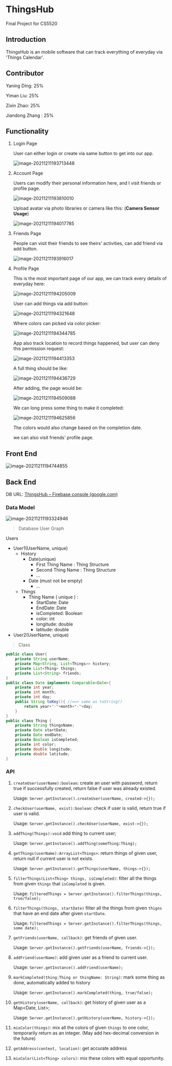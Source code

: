 # ThingsHub
Final Project for CS5520



## Introduction

ThingsHub is an mobile software that can track everything of everyday via 'Things Calendar'.

## Contributor

Yaning Ding: 25%

Yiman Liu: 25%

Zixin Zhao: 25%

Jiandong Zhang : 25%

## Functionality

1. Login Page

   User can either login or create via same button to get into our app.

   ![image-20211211193713448](README.assets/image-20211211193713448.png)

2. Account Page

   Users can modify their personal information here, and I visit friends or profile page.

   ![image-20211211193810010](README.assets/image-20211211193810010.png)

   Upload avatar via photo libraries or camera like this:  (**Camera Sensor Usage**)

   ![image-20211211194017785](README.assets/image-20211211194017785.png)

3. Friends Page

   People can visit their friends to see theirs' activities, can add friend via add button.

   ![image-20211211193916017](README.assets/image-20211211193916017.png)

4. Profile Page

   This is the most important page of our app, we can track every details of everyday here:

   ![image-20211211194205009](README.assets/image-20211211194205009.png)

   User can add things via add button:

   ![image-20211211194321648](README.assets/image-20211211194321648.png)

   Where colors can picked via color picker:

   ![image-20211211194344785](README.assets/image-20211211194344785.png)

   App also track location to record things happened, but user can deny this permission request:

   ![image-20211211194413353](README.assets/image-20211211194413353.png)

   A full thing should be like:

   

   ![image-20211211194436729](README.assets/image-20211211194436729.png)

   After adding, the page would be:

   ![image-20211211194509088](README.assets/image-20211211194509088.png)

   We can long press some thing to make it completed:

   ![image-20211211194625856](README.assets/image-20211211194625856.png)

   The colors would also change based on the completion date.

   we can also visit friends' profile page.

## Front End

![image-20211211194744855](README.assets/image-20211211194744855.png)

## Back End

DB URL: [ThingsHub – Firebase console (google.com)](https://console.firebase.google.com/project/thingshub-numda21fall/database/thingshub-numda21fall-default-rtdb/data)

### Data Model

![image-20211211193324946](README.assets/image-20211211193324946.png)

> Database User Graph

Users

* User1(UserName, unique)
  * History
    * Date(unique)
      * First Thing Name : Thing Structure
      * Second Thing Name : Thing Structure
      * ...
    * Date (must not be empty)
      * ... 
  * Things
    * Thing Name ( unique ) : 
      * StartDate: Date
      * EndDate: Date
      * isCompleted: Boolean
      * color: int
      * longitude: double
      * latitude: double
* User2(UserName, unique)

> Class

```java
public class User{
    private String userName;
    private Map<String, List<Things>> history;
    private List<Thing> things; 
    private List<String> friends;
}   
public class Date implements Comparable<Date>{
    private int year;
    private int month;
    private int day;
    public String toKey(){ //==> same as toString()
        return year+"-"+month+"-"+day;
    } 
}
public class Thing {
    private String thingsName;
    private Date startDate;
    private Date endDate;
    private Boolean isCompleted;
    private int color;
    private double longitude;
    private double latitude;
}

```



### API

1. `createUser(userName):boolean`: create an user with password, return true if successfully created, return false if user was already existed.

   Usage: `Server.getInstance().createUser(userName, created->{});`

2. `checkUser(userName, exist):boolean`: check if user is valid, return true if user is valid.

   Usage: `Server.getInstance().checkUser(userName, exist->{});`

3. `addThing(Things):void` add thing to current user;

   Usage: `Server.getInstance().addThing(someThing:Thing);`

4. `getThings(userName):ArrayList<Things>`: return things of given user, return null if current user is not exists.

   Usage: `Server.getInstance().getThings(userName, things->{});`

5. `filterThings(List<Thing> things, isCompleted)`: filter all the things from given `things` that `isCompleted` is given.

   Usage: `filteredThings = Server.getInstance().filterThings(things, true/false);`

6. `filterThings(things, startDate)` filter all the things from given `thigns` that have an end date after given `startDate`.

   Usage: `filteredThings = Server.getInstance().filterThings(things, some date);`

7. `getFriends(userName, callback)`: get friends of given user.

   Usage: `Server.getInstance().getFriends(userName, friends->{});`

8. `addFriend(userName)`: add given user as a friend to current user.

   Usage: `Server.getInstance().addFriend(userName);`

9. `markCompleted(thing:Thing or thingName: String)`: mark some thing as done, automatically added to history

   Usage: `Server.getInstance().markCompleted(thing, true/false);`

10. `getHistory(userName, callback)`: get history of given user as a Map<Date, List<Thing>>;

    Usage: `Server.getInstance().getHistory(userName, history->{});`

11. `mixColor(things)`: mix all the colors of given `things` to one color, temporarily return as an integer. (May add hex-decimal conversion in the future)

12. `getAddress(context, location)`: get accurate address

12. `mixColor(List<Thing> colors)`: mix these colors with equal opportunity.
